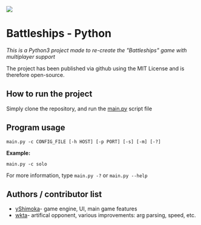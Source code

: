 
<p>
    <a target="_blank" href="https://app.gitkraken.com/glo/board/XZsYWKr2-gAPzpd7" alt="Issue Tracker">
        <img src="https://img.shields.io/badge/tracker-GitKraken%20Glo-blue" />
    </a>
</p>

# Battleships - Python
_This is a Python3 project made to re-create the "Battleships" game with multiplayer support_

The project has been published via github using the MIT License and is therefore open-source.

## How to run the project
Simply clone the repository, and run the [main.py](main.py) script file

## Program usage
`main.py -c CONFIG_FILE [-h HOST] [-p PORT] [-s] [-m] [-?]`

**Example:**

`main.py -c solo`

For more information, type `main.py -?` or `main.py --help`

## Authors / contributor list

* [yShimoka](https://github.com/yShimoka)- game engine, UI, main game features
* [wkta](https://github.com/wkta)- artifical opponent, various improvements: arg parsing, speed, etc.
